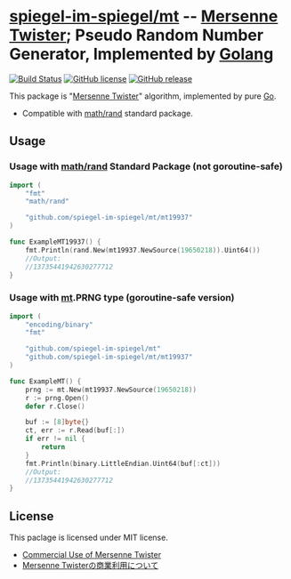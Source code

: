 # [spiegel-im-spiegel/mt] -- [Mersenne Twister]; Pseudo Random Number Generator, Implemented by [Golang]

[![Build Status](https://travis-ci.org/spiegel-im-spiegel/mt.svg?branch=master)](https://travis-ci.org/spiegel-im-spiegel/mt)
[![GitHub license](http://img.shields.io/badge/license-MIT-blue.svg)](https://raw.githubusercontent.com/spiegel-im-spiegel/mt/master/LICENSE)
[![GitHub release](http://img.shields.io/github/release/spiegel-im-spiegel/mt.svg)](https://github.com/spiegel-im-spiegel/mt/releases/latest)

This package is "[Mersenne Twister]" algorithm, implemented by pure [Go].

- Compatible with [math/rand] standard package.

## Usage

### Usage with [math/rand] Standard Package (not goroutine-safe)

```go
import (
    "fmt"
    "math/rand"

    "github.com/spiegel-im-spiegel/mt/mt19937"
)

func ExampleMT19937() {
    fmt.Println(rand.New(mt19937.NewSource(19650218)).Uint64())
    //Output:
    //13735441942630277712
}
```

### Usage with [mt].PRNG type (goroutine-safe version)

```go
import (
    "encoding/binary"
    "fmt"

    "github.com/spiegel-im-spiegel/mt"
    "github.com/spiegel-im-spiegel/mt/mt19937"
)

func ExampleMT() {
    prng := mt.New(mt19937.NewSource(19650218))
    r := prng.Open()
    defer r.Close()

    buf := [8]byte{}
    ct, err := r.Read(buf[:])
    if err != nil {
        return
    }
    fmt.Println(binary.LittleEndian.Uint64(buf[:ct]))
    //Output:
    //13735441942630277712
}
```

## License

This paclage is licensed under MIT license.

- [Commercial Use of Mersenne Twister](http://www.math.sci.hiroshima-u.ac.jp/~m-mat/MT/MT2002/elicense.html)
- [Mersenne Twisterの商業利用について](http://www.math.sci.hiroshima-u.ac.jp/~m-mat/MT/MT2002/license.html)

[spiegel-im-spiegel/mt]: https://github.com/spiegel-im-spiegel/mt "spiegel-im-spiegel/mt: Mersenne Twister; Pseudo Random Number Generator, Implemented by Golang"
[mt]: https://github.com/spiegel-im-spiegel/mt "spiegel-im-spiegel/mt: Mersenne Twister; Pseudo Random Number Generator, Implemented by Golang"
[Go]: https://golang.org/ "The Go Programming Language"
[Golang]: https://golang.org/ "The Go Programming Language"
[math/rand]: https://golang.org/pkg/math/rand/ "rand - The Go Programming Language"
[Mersenne Twister]: http://www.math.sci.hiroshima-u.ac.jp/~m-mat/MT/emt.html "Mersenne Twister: A random number generator (since 1997/10)"
